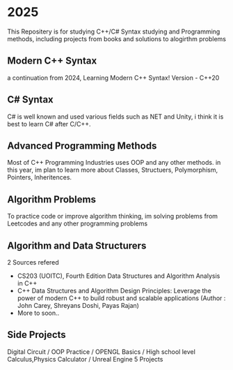 # 2025
This Repositery is for studying C++/C# Syntax studying and Programming methods, including projects from books and solutions to alogirthm problems

## Modern C++ Syntax
a continuation from 2024, Learning Modern C++ Syntax!
Version - C++20 

## C# Syntax
C# is well known and used various fields such as NET and Unity, i think it is best to learn C# after C/C++.

## Advanced Programming Methods
Most of C++ Programming Industries uses OOP and any other methods. 
in this year, im plan to learn more about Classes, Structuers, Polymorphism, Pointers, Inheritences.

## Algorithm Problems
To practice code or improve algorithm thinking, im solving problems from Leetcodes and any other programming problems

## Algorithm and Data Structurers
2 Sources refered 
- CS203 (UOITC), Fourth Edition Data Structures and Algorithm Analysis in C++
- C++ Data Structures and Algorithm Design Principles: Leverage the power of modern C++ to build robust and scalable applications (Author : John Carey, Shreyans Doshi, Payas Rajan) 
- More to soon..

## Side Projects
Digital Circuit / OOP Practice / OPENGL Basics / High school level Calculus,Physics Calculator / Unreal Engine 5 Projects
